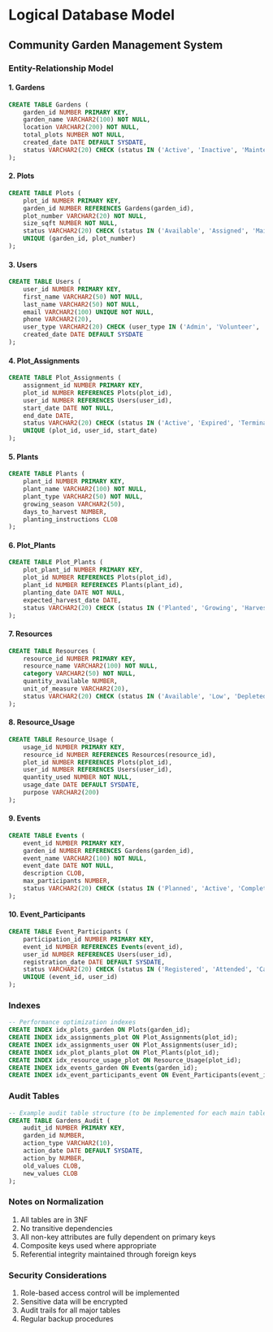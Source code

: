 # Logical Database Model
## Community Garden Management System

### Entity-Relationship Model

#### 1. Gardens
```sql
CREATE TABLE Gardens (
    garden_id NUMBER PRIMARY KEY,
    garden_name VARCHAR2(100) NOT NULL,
    location VARCHAR2(200) NOT NULL,
    total_plots NUMBER NOT NULL,
    created_date DATE DEFAULT SYSDATE,
    status VARCHAR2(20) CHECK (status IN ('Active', 'Inactive', 'Maintenance'))
);
```

#### 2. Plots
```sql
CREATE TABLE Plots (
    plot_id NUMBER PRIMARY KEY,
    garden_id NUMBER REFERENCES Gardens(garden_id),
    plot_number VARCHAR2(20) NOT NULL,
    size_sqft NUMBER NOT NULL,
    status VARCHAR2(20) CHECK (status IN ('Available', 'Assigned', 'Maintenance')),
    UNIQUE (garden_id, plot_number)
);
```

#### 3. Users
```sql
CREATE TABLE Users (
    user_id NUMBER PRIMARY KEY,
    first_name VARCHAR2(50) NOT NULL,
    last_name VARCHAR2(50) NOT NULL,
    email VARCHAR2(100) UNIQUE NOT NULL,
    phone VARCHAR2(20),
    user_type VARCHAR2(20) CHECK (user_type IN ('Admin', 'Volunteer', 'Gardener')),
    created_date DATE DEFAULT SYSDATE
);
```

#### 4. Plot_Assignments
```sql
CREATE TABLE Plot_Assignments (
    assignment_id NUMBER PRIMARY KEY,
    plot_id NUMBER REFERENCES Plots(plot_id),
    user_id NUMBER REFERENCES Users(user_id),
    start_date DATE NOT NULL,
    end_date DATE,
    status VARCHAR2(20) CHECK (status IN ('Active', 'Expired', 'Terminated')),
    UNIQUE (plot_id, user_id, start_date)
);
```

#### 5. Plants
```sql
CREATE TABLE Plants (
    plant_id NUMBER PRIMARY KEY,
    plant_name VARCHAR2(100) NOT NULL,
    plant_type VARCHAR2(50) NOT NULL,
    growing_season VARCHAR2(50),
    days_to_harvest NUMBER,
    planting_instructions CLOB
);
```

#### 6. Plot_Plants
```sql
CREATE TABLE Plot_Plants (
    plot_plant_id NUMBER PRIMARY KEY,
    plot_id NUMBER REFERENCES Plots(plot_id),
    plant_id NUMBER REFERENCES Plants(plant_id),
    planting_date DATE NOT NULL,
    expected_harvest_date DATE,
    status VARCHAR2(20) CHECK (status IN ('Planted', 'Growing', 'Harvested', 'Failed'))
);
```

#### 7. Resources
```sql
CREATE TABLE Resources (
    resource_id NUMBER PRIMARY KEY,
    resource_name VARCHAR2(100) NOT NULL,
    category VARCHAR2(50) NOT NULL,
    quantity_available NUMBER,
    unit_of_measure VARCHAR2(20),
    status VARCHAR2(20) CHECK (status IN ('Available', 'Low', 'Depleted'))
);
```

#### 8. Resource_Usage
```sql
CREATE TABLE Resource_Usage (
    usage_id NUMBER PRIMARY KEY,
    resource_id NUMBER REFERENCES Resources(resource_id),
    plot_id NUMBER REFERENCES Plots(plot_id),
    user_id NUMBER REFERENCES Users(user_id),
    quantity_used NUMBER NOT NULL,
    usage_date DATE DEFAULT SYSDATE,
    purpose VARCHAR2(200)
);
```

#### 9. Events
```sql
CREATE TABLE Events (
    event_id NUMBER PRIMARY KEY,
    garden_id NUMBER REFERENCES Gardens(garden_id),
    event_name VARCHAR2(100) NOT NULL,
    event_date DATE NOT NULL,
    description CLOB,
    max_participants NUMBER,
    status VARCHAR2(20) CHECK (status IN ('Planned', 'Active', 'Completed', 'Cancelled'))
);
```

#### 10. Event_Participants
```sql
CREATE TABLE Event_Participants (
    participation_id NUMBER PRIMARY KEY,
    event_id NUMBER REFERENCES Events(event_id),
    user_id NUMBER REFERENCES Users(user_id),
    registration_date DATE DEFAULT SYSDATE,
    status VARCHAR2(20) CHECK (status IN ('Registered', 'Attended', 'Cancelled')),
    UNIQUE (event_id, user_id)
);
```

### Indexes
```sql
-- Performance optimization indexes
CREATE INDEX idx_plots_garden ON Plots(garden_id);
CREATE INDEX idx_assignments_plot ON Plot_Assignments(plot_id);
CREATE INDEX idx_assignments_user ON Plot_Assignments(user_id);
CREATE INDEX idx_plot_plants_plot ON Plot_Plants(plot_id);
CREATE INDEX idx_resource_usage_plot ON Resource_Usage(plot_id);
CREATE INDEX idx_events_garden ON Events(garden_id);
CREATE INDEX idx_event_participants_event ON Event_Participants(event_id);
```

### Audit Tables
```sql
-- Example audit table structure (to be implemented for each main table)
CREATE TABLE Gardens_Audit (
    audit_id NUMBER PRIMARY KEY,
    garden_id NUMBER,
    action_type VARCHAR2(10),
    action_date DATE DEFAULT SYSDATE,
    action_by NUMBER,
    old_values CLOB,
    new_values CLOB
);
```

### Notes on Normalization
1. All tables are in 3NF
2. No transitive dependencies
3. All non-key attributes are fully dependent on primary keys
4. Composite keys used where appropriate
5. Referential integrity maintained through foreign keys

### Security Considerations
1. Role-based access control will be implemented
2. Sensitive data will be encrypted
3. Audit trails for all major tables
4. Regular backup procedures 